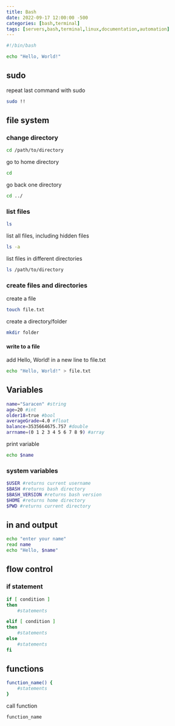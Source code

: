 ```yaml
---
title: Bash
date: 2022-09-17 12:00:00 -500
categories: [bash,terminal]
tags: [servers,bash,terminal,linux,documentation,automation]
---
```


```bash
#!/bin/bash

echo "Hello, World!"
```

## sudo

repeat last command with sudo

```bash
sudo !!
```

## file system

### change directory

```bash
cd /path/to/directory
```

go to home directory

```bash
cd
```

go back one directory

```bash
cd ../
```

### list files

```bash
ls
```

list all files, including hidden files

```bash
ls -a
```

list files in different directories

```bash
ls /path/to/directory
```

### create files and directories

create a file

```bash
touch file.txt
```

create a directory/folder

```bash
mkdir folder
```

#### write to a file

add Hello, World! in a new line to file.txt

```bash
echo "Hello, World!" > file.txt
```

## Variables

```bash
name="Saracen" #string
age=20 #int
older18=true #bool
averageGrade=4.0 #float
balance=3535664675.757 #double
arrname=(0 1 2 3 4 5 6 7 8 9) #array
```

print variable

```bash
echo $name
```

### system variables

```bash
$USER #returns current username
$BASH #returns bash directory
$BASH_VERSION #returns bash version
$HOME #returns home directory
$PWD #returns current directory
```

## in and output

```bash
echo "enter your name"
read name
echo "Hello, $name"
```

## flow control

### if statement

```bash
if [ condition ]
then
    #statements

elif [ condition ]
then
    #statements
else
    #statements
fi
```

## functions

```bash
function_name() {
    #statements
}
```

call function

```bash
function_name
```
